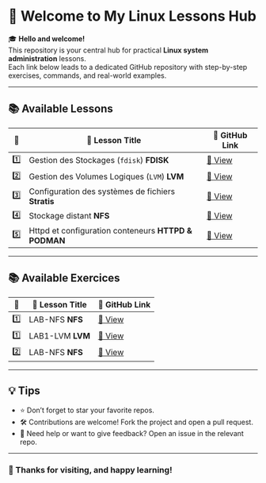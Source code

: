 # 👋 Welcome to My Linux Lessons Hub

🎓 **Hello and welcome!**  
This repository is your central hub for practical **Linux system administration** lessons.  
Each link below leads to a dedicated GitHub repository with step-by-step exercises, commands, and real-world examples.

---

## 📚 Available Lessons

| 🔢 | 📘 Lesson Title                                           | 🔗 GitHub Link |
|----|-----------------------------------------------------------|----------------|
| 1️⃣ | Gestion des Stockages (`fdisk`) **FDISK**                | [📁 View](https://github.com/Tekaya1/GDS) |
| 2️⃣ | Gestion des Volumes Logiques (`LVM`)  **LVM**            | [📁 View](https://github.com/Tekaya1/LVM) |
| 3️⃣ | Configuration des systèmes de fichiers **Stratis**       | [📁 View](https://github.com/Tekaya1/STRATIS) |
| 4️⃣ | Stockage distant **NFS**                                 | [📁 View](https://github.com/Tekaya1/NFS) |
| 5️⃣ | Httpd et configuration conteneurs **HTTPD & PODMAN**     | [📁 View](https://github.com/Tekaya1/Httpd-et-gestions-des-conteneurs) |

---
## 📚 Available Exercices 

| 🔢 | 📘 Lesson Title                                           | 🔗 GitHub Link |
|----|-----------------------------------------------------------|----------------|
| 1️⃣ | LAB-NFS **NFS**                 | [📁 View](https://github.com/Tekaya1/Lab_NFS) |
| 1️⃣ | LAB1-LVM **LVM**                | [📁 View](https://github.com/Tekaya1/Lab-LVM-1) |
| 2️⃣ | LAB-NFS **NFS**                 | [📁 View](https://github.com/Tekaya1/Lab_NFS) |
---

## 💡 Tips

- ⭐ Don’t forget to star your favorite repos.
- 🛠️ Contributions are welcome! Fork the project and open a pull request.
- 💬 Need help or want to give feedback? Open an issue in the relevant repo.

---

### 🙌 Thanks for visiting, and happy learning!
